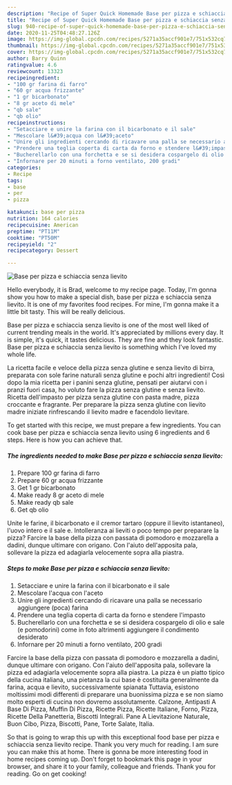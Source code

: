 ```yaml
---
description: "Recipe of Super Quick Homemade Base per pizza e schiaccia senza lievito"
title: "Recipe of Super Quick Homemade Base per pizza e schiaccia senza lievito"
slug: 940-recipe-of-super-quick-homemade-base-per-pizza-e-schiaccia-senza-lievito
date: 2020-11-25T04:48:27.126Z
image: https://img-global.cpcdn.com/recipes/5271a35accf901e7/751x532cq70/base-per-pizza-e-schiaccia-senza-lievito-recipe-main-photo.jpg
thumbnail: https://img-global.cpcdn.com/recipes/5271a35accf901e7/751x532cq70/base-per-pizza-e-schiaccia-senza-lievito-recipe-main-photo.jpg
cover: https://img-global.cpcdn.com/recipes/5271a35accf901e7/751x532cq70/base-per-pizza-e-schiaccia-senza-lievito-recipe-main-photo.jpg
author: Barry Quinn
ratingvalue: 4.6
reviewcount: 13323
recipeingredient:
- "100 gr farina di farro"
- "60 gr acqua frizzante"
- "1 gr bicarbonato"
- "8 gr aceto di mele"
- "qb sale"
- "qb olio"
recipeinstructions:
- "Setacciare e unire la farina con il bicarbonato e il sale"
- "Mescolare l&#39;acqua con l&#39;aceto"
- "Unire gli ingredienti cercando di ricavare una palla se necessario aggiungere (poca) farina"
- "Prendere una teglia coperta di carta da forno e stendere l&#39;impasto"
- "Bucherellarlo con una forchetta e se si desidera cospargelo di olio e sale (e pomodorini) come in foto altrimenti aggiungere il condimento desiderato"
- "Infornare per 20 minuti a forno ventilato, 200 gradi"
categories:
- Recipe
tags:
- base
- per
- pizza

katakunci: base per pizza 
nutrition: 164 calories
recipecuisine: American
preptime: "PT11M"
cooktime: "PT50M"
recipeyield: "2"
recipecategory: Dessert

---
```



![Base per pizza e schiaccia senza lievito](https://img-global.cpcdn.com/recipes/5271a35accf901e7/751x532cq70/base-per-pizza-e-schiaccia-senza-lievito-recipe-main-photo.jpg)

Hello everybody, it is Brad, welcome to my recipe page. Today, I'm gonna show you how to make a special dish, base per pizza e schiaccia senza lievito. It is one of my favorites food recipes. For mine, I'm gonna make it a little bit tasty. This will be really delicious.

Base per pizza e schiaccia senza lievito is one of the most well liked of current trending meals in the world. It's appreciated by millions every day. It is simple, it's quick, it tastes delicious. They are fine and they look fantastic. Base per pizza e schiaccia senza lievito is something which I've loved my whole life.

La ricetta facile e veloce della pizza senza glutine e senza lievito di birra, preparata con sole farine naturali senza glutine e pochi altri ingredienti! Così dopo la mia ricetta per i panini senza glutine, pensati per aiutarvi con i pranzi fuori casa, ho voluto fare la pizza senza glutine e senza lievito. Ricetta dell&#39;impasto per pizza senza glutine con pasta madre, pizza croccante e fragrante. Per preparare la pizza senza glutine con lievito madre iniziate rinfrescando il lievito madre e facendolo lievitare.


To get started with this recipe, we must prepare a few ingredients. You can cook base per pizza e schiaccia senza lievito using 6 ingredients and 6 steps. Here is how you can achieve that.

<!--inarticleads1-->

##### The ingredients needed to make Base per pizza e schiaccia senza lievito:

1. Prepare 100 gr farina di farro
1. Prepare 60 gr acqua frizzante
1. Get 1 gr bicarbonato
1. Make ready 8 gr aceto di mele
1. Make ready qb sale
1. Get qb olio


Unite le farine, il bicarbonato e il cremor tartaro (oppure il lievito istantaneo), l&#39;uovo intero e il sale e. Intolleranza ai lieviti o poco tempo per preparare la pizza? Farcire la base della pizza con passata di pomodoro e mozzarella a dadini, dunque ultimare con origano. Con l&#39;aiuto dell&#39;apposita pala, sollevare la pizza ed adagiarla velocemente sopra alla piastra. 

<!--inarticleads2-->

##### Steps to make Base per pizza e schiaccia senza lievito:

1. Setacciare e unire la farina con il bicarbonato e il sale
1. Mescolare l&#39;acqua con l&#39;aceto
1. Unire gli ingredienti cercando di ricavare una palla se necessario aggiungere (poca) farina
1. Prendere una teglia coperta di carta da forno e stendere l&#39;impasto
1. Bucherellarlo con una forchetta e se si desidera cospargelo di olio e sale (e pomodorini) come in foto altrimenti aggiungere il condimento desiderato
1. Infornare per 20 minuti a forno ventilato, 200 gradi


Farcire la base della pizza con passata di pomodoro e mozzarella a dadini, dunque ultimare con origano. Con l&#39;aiuto dell&#39;apposita pala, sollevare la pizza ed adagiarla velocemente sopra alla piastra. La pizza è un piatto tipico della cucina italiana, una pietanza la cui base è costituita generalmente da farina, acqua e lievito, successivamente spianata Tuttavia, esistono moltissimi modi differenti di preparare una buonissima pizza e se non siamo molto esperti di cucina non dovremo assolutamente. Calzone, Antipasti A Base Di Pizza, Muffin Di Pizza, Ricette Pizza, Ricette Italiane, Forno, Pizza, Ricette Della Panetteria, Biscotti Integrali. Pane A Lievitazione Naturale, Buon Cibo, Pizza, Biscotti, Pane, Torte Salate, Italia. 

So that is going to wrap this up with this exceptional food base per pizza e schiaccia senza lievito recipe. Thank you very much for reading. I am sure you can make this at home. There is gonna be more interesting food in home recipes coming up. Don't forget to bookmark this page in your browser, and share it to your family, colleague and friends. Thank you for reading. Go on get cooking!
